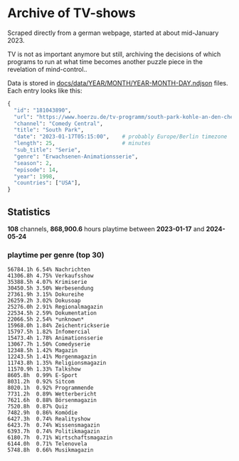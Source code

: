 # Archive of TV-shows

Scraped directly from a german webpage, started at about mid-January 2023.

TV is not as important anymore but still, archiving the decisions of which programs to run at what time
becomes another puzzle piece in the revelation of mind-control.. 

Data is stored in [docs/data/YEAR/MONTH/YEAR-MONTH-DAY.ndjson](docs/data/) files. 
Each entry looks like this:

```python
{
  "id": "181043890", 
  "url": "https://www.hoerzu.de/tv-programm/south-park-kohle-an-den-chefkoch/bid_181043890/", 
  "channel": "Comedy Central", 
  "title": "South Park", 
  "date": "2023-01-17T05:15:00",    # probably Europe/Berlin timezone 
  "length": 25,                     # minutes 
  "sub_title": "Serie", 
  "genre": "Erwachsenen-Animationsserie", 
  "season": 2, 
  "episode": 14, 
  "year": 1998, 
  "countries": ["USA"],
}
```

## Statistics

**108** channels, **868,900.6** hours playtime between **2023-01-17** and **2024-05-24**


### playtime per genre (top 30)

    56784.1h 6.54% Nachrichten
    41306.8h 4.75% Verkaufsshow
    35388.5h 4.07% Krimiserie
    30450.5h 3.50% Werbesendung
    27361.9h 3.15% Dokureihe
    26259.2h 3.02% Dokusoap
    25276.0h 2.91% Regionalmagazin
    22534.5h 2.59% Dokumentation
    22066.5h 2.54% *unknown*
    15968.0h 1.84% Zeichentrickserie
    15797.5h 1.82% Infomercial
    15473.4h 1.78% Animationsserie
    13067.7h 1.50% Comedyserie
    12348.5h 1.42% Magazin
    12243.5h 1.41% Morgenmagazin
    11743.8h 1.35% Religionsmagazin
    11570.9h 1.33% Talkshow
    8605.8h  0.99% E-Sport
    8031.2h  0.92% Sitcom
    8020.1h  0.92% Programmende
    7731.2h  0.89% Wetterbericht
    7621.6h  0.88% Börsenmagazin
    7520.8h  0.87% Quiz
    7482.9h  0.86% Komödie
    6427.3h  0.74% Realityshow
    6423.7h  0.74% Wissensmagazin
    6393.7h  0.74% Politikmagazin
    6180.7h  0.71% Wirtschaftsmagazin
    6144.0h  0.71% Telenovela
    5748.8h  0.66% Musikmagazin
